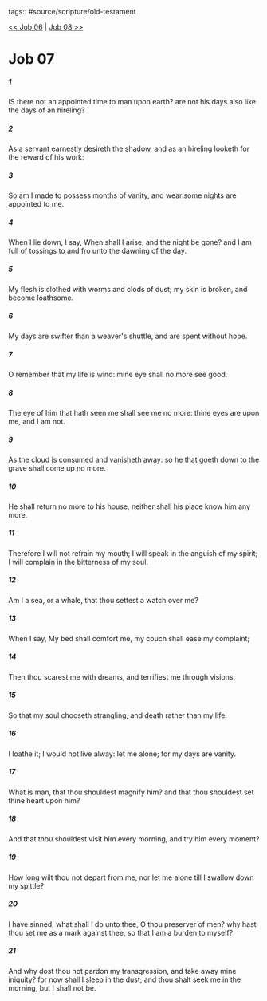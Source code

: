 tags:: #source/scripture/old-testament

[<< Job 06](old-testament/18_Job/Job_06.md) | [Job 08 >>](old-testament/18_Job/Job_08.md)

# Job 07

##### 1

IS there not an appointed time to man upon earth? are not his days also like the days of an hireling?

##### 2

As a servant earnestly desireth the shadow, and as an hireling looketh for the reward of his work:

##### 3

So am I made to possess months of vanity, and wearisome nights are appointed to me.

##### 4

When I lie down, I say, When shall I arise, and the night be gone? and I am full of tossings to and fro unto the dawning of the day.

##### 5

My flesh is clothed with worms and clods of dust; my skin is broken, and become loathsome.

##### 6

My days are swifter than a weaver's shuttle, and are spent without hope.

##### 7

O remember that my life is wind: mine eye shall no more see good.

##### 8

The eye of him that hath seen me shall see me no more: thine eyes are upon me, and I am not.

##### 9

As the cloud is consumed and vanisheth away: so he that goeth down to the grave shall come up no more.

##### 10

He shall return no more to his house, neither shall his place know him any more.

##### 11

Therefore I will not refrain my mouth; I will speak in the anguish of my spirit; I will complain in the bitterness of my soul.

##### 12

Am I a sea, or a whale, that thou settest a watch over me?

##### 13

When I say, My bed shall comfort me, my couch shall ease my complaint;

##### 14

Then thou scarest me with dreams, and terrifiest me through visions:

##### 15

So that my soul chooseth strangling, and death rather than my life.

##### 16

I loathe it; I would not live alway: let me alone; for my days are vanity.

##### 17

What is man, that thou shouldest magnify him? and that thou shouldest set thine heart upon him?

##### 18

And that thou shouldest visit him every morning, and try him every moment?

##### 19

How long wilt thou not depart from me, nor let me alone till I swallow down my spittle?

##### 20

I have sinned; what shall I do unto thee, O thou preserver of men? why hast thou set me as a mark against thee, so that I am a burden to myself?

##### 21

And why dost thou not pardon my transgression, and take away mine iniquity? for now shall I sleep in the dust; and thou shalt seek me in the morning, but I shall not be.
